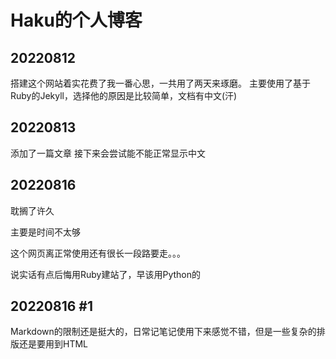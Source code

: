 # Haku的个人博客

## 20220812
搭建这个网站着实花费了我一番心思，一共用了两天来琢磨。
主要使用了基于Ruby的Jekyll，选择他的原因是比较简单，文档有中文(汗)

## 20220813
添加了一篇文章
接下来会尝试能不能正常显示中文

## 20220816
耽搁了许久

主要是时间不太够

这个网页离正常使用还有很长一段路要走。。。

说实话有点后悔用Ruby建站了，早该用Python的

## 20220816 #1
Markdown的限制还是挺大的，日常记笔记使用下来感觉不错，但是一些复杂的排版还是要用到HTML